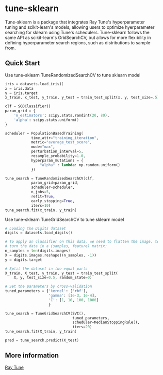 # tune-sklearn
Tune-sklearn is a package that integrates Ray Tune's hyperparameter tuning and scikit-learn's models, allowing users to optimize hyerparameter searching for sklearn using Tune's schedulers. Tune-sklearn follows the same API as scikit-learn's GridSearchCV, but allows for more flexibility in defining hyperparameter search regions, such as distributions to sample from.

## Quick Start
Use tune-sklearn TuneRandomizedSearchCV to tune sklearn model

```python
iris = datasets.load_iris()
x = iris.data
y = iris.target
x_train, x_test, y_train, y_test = train_test_split(x, y, test_size=.5)

clf = SGDClassifier()
param_grid = {
    'n_estimators': scipy.stats.randint(20, 80),
    'alpha': scipy.stats.uniform()
}

scheduler = PopulationBasedTraining(
            time_attr="training_iteration",
            metric="average_test_score",
            mode="max",
            perturbation_interval=5,
            resample_probability=1.0,
            hyperparam_mutations = {
                "alpha" : lambda: np.random.uniform()
            })

tune_search = TuneRandomizedSearchCV(clf, 
            param_grid=param_grid,
            scheduler=scheduler,
            n_jobs=5,
            refit=True,
            early_stopping=True,
            iters=10)
tune_search.fit(x_train, y_train)
```

Use tune-sklearn TuneGridSearchCV to tune sklearn model
```python
# Loading the Digits dataset
digits = datasets.load_digits()

# To apply an classifier on this data, we need to flatten the image, to
# turn the data in a (samples, feature) matrix:
n_samples = len(digits.images)
X = digits.images.reshape((n_samples, -1))
y = digits.target

# Split the dataset in two equal parts
X_train, X_test, y_train, y_test = train_test_split(
    X, y, test_size=0.5, random_state=0)

# Set the parameters by cross-validation
tuned_parameters = {'kernel': ['rbf'], 
                    'gamma': [1e-3, 1e-4],
                    'C': [1, 10, 100, 1000]
                    }

tune_search = TuneGridSearchCV(SVC(),  
                               tuned_parameters, 
                               scheduler=MedianStoppingRule(), 
                               iters=20)
tune_search.fit(X_train, y_train)

pred = tune_search.predict(X_test)
```
## More information
[Ray Tune](https://ray.readthedocs.io/en/latest/tune.html)
